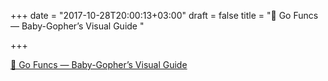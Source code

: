 +++
date = "2017-10-28T20:00:13+03:00"
draft = false
title = "🐣 Go Funcs — Baby-Gopher’s Visual Guide  "

+++

<p><a href="https://blog.learngoprogramming.com/golang-funcs-params-named-result-values-types-pass-by-value-67f4374d9c0a?gi=41475ae01676">🐣 Go Funcs — Baby-Gopher’s Visual Guide  </a></p>
